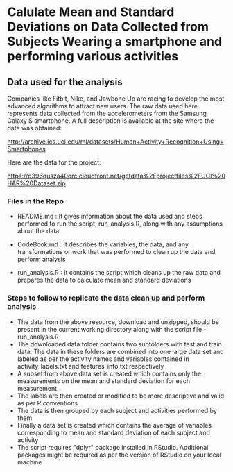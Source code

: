 Calulate Mean and Standard Deviations on Data Collected from Subjects Wearing a smartphone and performing various activities
==========================================================================

## Data used for the analysis

Companies like Fitbit, Nike, and Jawbone Up are racing to develop the most advanced algorithms to attract new users. The raw data used here represents data collected from the accelerometers from the Samsung Galaxy S smartphone. A full description is available at the site where the data was obtained: 

http://archive.ics.uci.edu/ml/datasets/Human+Activity+Recognition+Using+Smartphones 

Here are the data for the project: 

https://d396qusza40orc.cloudfront.net/getdata%2Fprojectfiles%2FUCI%20HAR%20Dataset.zip 

### Files in the Repo

* README.md : It gives information about the data used and steps performed to run the script, run_analysis.R, along with any assumptions about the data 

* CodeBook.md : It describes the variables, the data, and any transformations or work that was performed to clean up the data and perform analysis

* run_analysis.R : It contains the script which cleans up the raw data and prepares the data to calculate mean and standard deviations

### Steps to follow to replicate the data clean up and perform analysis

* The data from the above resource, download and unzipped, should be present in the current working directory along with the script file - run_analysis.R
* The downloaded data folder contains two subfolders with test and train data. The data in these folders are combined into one large data set and labeled as per the activity names and variables contained in activity_labels.txt and features_info.txt respectively
* A subset from above data set is created which contains only the measurements on the mean and standard deviation for each measurement
* The labels are then created or modified to be more descriptive and valid as per R conventions
* The data is then grouped by each subject and activities performed by them
* Finally a data set is created which contains the average of variables corresponding to mean and standard deviation of each subject and activity
* The script requires "dplyr" package installed in RStudio. Additional packages might be required as per the version of RStudio on your local machine